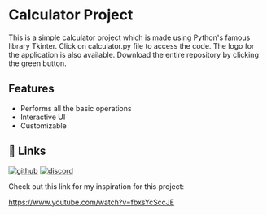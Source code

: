 
# Calculator Project

This is a simple calculator project which is made using Python's famous library Tkinter.
Click on calculator.py file to access the code. The logo for the application is also available. Download the entire repository by clicking the green button.


## Features

- Performs all the basic operations
- Interactive UI
- Customizable


  
## 🔗 Links
[![github](https://img.shields.io/badge/my_portfolio-000?style=for-the-badge&logo=ko-fi&logoColor=white)](https://github.com/123MRaahimRizwan)
[![discord](https://img.shields.io/badge/discord-0A66C2?style=for-the-badge&logo=discord&logoColor=white)](https://discord.com/channels/@me)

Check out this link for my inspiration for this project:

https://www.youtube.com/watch?v=fbxsYcSccJE